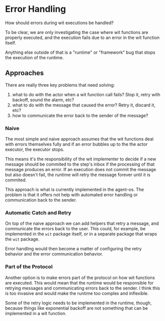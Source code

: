 # Error Handling

How should errors during wit executions be handled?

To be clear, we are only investigating the case where wit functions are properly executed, and the execution fails due to an error in the wit function itself. 

Anything else outside of that is a "runtime" or "framework" bug that stops the execution of the runtime.

## Approaches

There are really three key problems that need solving:
1) what to do with the actor when a wit function call fails? Stop it, retry with backoff, sound the alarm, etc?
2) what to do with the message that caused the error? Retry it, discard it, etc?
3) how to communicate the error back to the sender of the message?

### Naive
The most simple and naive approach assumes that the wit functions deal with errors themselves fully and if an error bubbles up to the the actor executor, the executor stops. 

This means it's the responsibility of the wit implementer to decide if a new message should be commited to the step's inbox if the processing of that message produces an error. If an execution does not commit the message but also doesn't fail, the runtime will retry the message forever until it is commited.

This approach is what is currently implemented in the agent-os. The problem is that it offers not help with automated error handling or communication back to the sender.

### Automatic Catch and Retry

On top of the naive approach we can add helpers that retry a message, and communicate the errors back to the user. This could, for example, be implemented in the `wit` package itself, or in a separate package that wraps the `wit` package.

Error handling would then become a matter of configuring the retry behavior and the error communication behavior.

### Part of the Protocol 

Another option is to make errors part of the protocol on how wit functions are executed. This would mean that the runtime would be responsible for retrying messages and communicating errors back to the sender. I think this is too invasive and would make the runtime too complex and inflexible.

Some of the retry logic needs to be implemented in the runtime, though, because things like exponential backoff are not something that can be implemented in a wit function.

